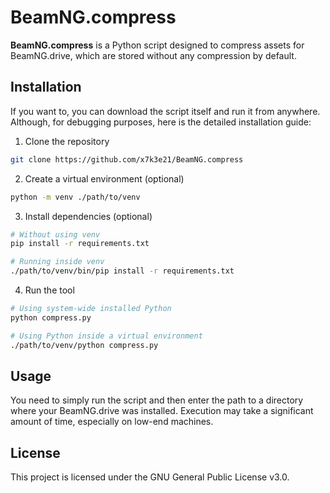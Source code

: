 
# BeamNG.compress
**BeamNG.compress** is a Python script designed to compress assets for BeamNG.drive, which are stored without any compression by default.

## Installation
If you want to, you can download the script itself and run it from anywhere. Although, for debugging purposes, here is the detailed installation guide:
1. Clone the repository
```bash
git clone https://github.com/x7k3e21/BeamNG.compress
```
2. Create a virtual environment (optional)
```bash
python -m venv ./path/to/venv
```
3. Install dependencies (optional)
```bash
# Without using venv
pip install -r requirements.txt

# Running inside venv
./path/to/venv/bin/pip install -r requirements.txt
```
4. Run the tool 
```bash
# Using system-wide installed Python
python compress.py

# Using Python inside a virtual environment
./path/to/venv/python compress.py
```

## Usage
You need to simply run the script and then enter the path to a directory where your BeamNG.drive was installed. Execution may take a significant amount of time, especially on low-end machines.

## License
This project is licensed under the GNU General Public License v3.0.